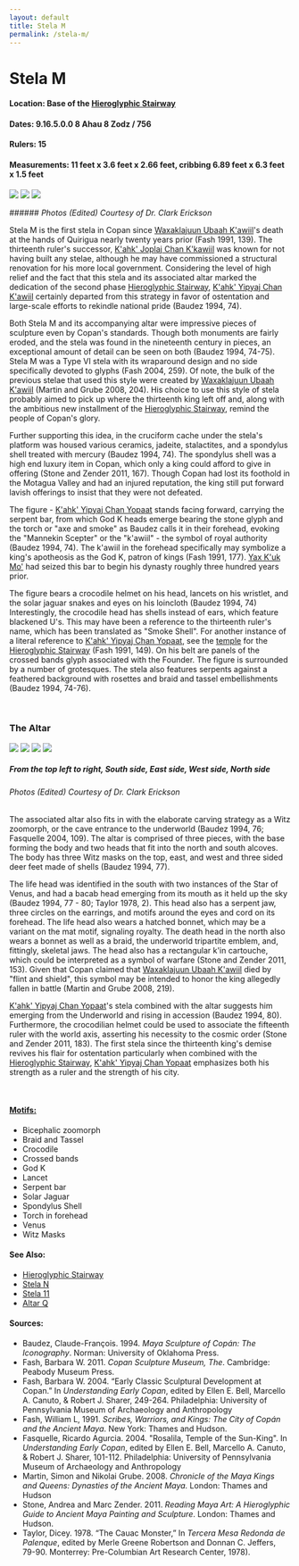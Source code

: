 ```yaml
---
layout: default
title: Stela M
permalink: /stela-m/
---
```


# Stela M

#### <strong>Location:</strong> Base of the <a href="{{site.baseurl}}/hieroglyphic-stairway">Hieroglyphic Stairway</a>
#### <strong>Dates:</strong> 9.16.5.0.0 8 Ahau 8 Zodz / 756
#### <strong>Rulers:</strong> 15
#### <strong>Measurements:</strong> 11 feet x 3.6 feet x 2.66 feet, cribbing 6.89 feet x 6.3 feet x 1.5 feet

<p float="left">
<img src="{{site.baseurl}}/images/stela-m-profile.JPG">
<img src="{{site.baseurl}}/images/stela-m-front-e.JPG">
<img src="{{site.baseurl}}/images/stela-m-back.JPG">
</p>
###### <em>Photos (Edited) Courtesy of Dr. Clark Erickson</em>

Stela M is the first stela in Copan since <a href="{{site.baseurl}}/waxaklajuun-ubaah-kawiil">Waxaklajuun Ubaah K'awiil</a>'s death at the hands of Quirigua nearly twenty years prior (Fash 1991, 139). The thirteenth ruler's successor, <a href="{{site.baseurl}}/kahk-joplaj-chan-kawiil">K'ahk' Joplaj Chan K'kawiil</a> was known for not having built any stelae, although he may have commissioned a structural renovation for his more local government. Considering the level of high relief and the fact that this stela and its associated altar marked the dedication of the second phase <a href="{{site.baseurl}}/hieroglyphic-stairway">Hieroglyphic Stairway</a>, <a href="{{site.baseurl}}/kahk-yipyaj-chan-kawiil">K'ahk' Yipyaj Chan K'awiil</a> certainly departed from this strategy in favor of ostentation and large-scale efforts to rekindle national pride (Baudez 1994, 74).

Both Stela M and its accompanying altar were impressive pieces of sculpture even by Copan's standards. Though both monuments are fairly eroded, and the stela was found in the nineteenth century in pieces, an exceptional amount of detail can be seen on both (Baudez 1994, 74-75). Stela M was a Type VI stela with its wraparound design and no side specifically devoted to glyphs (Fash 2004, 259). Of note, the bulk of the previous stelae that used this style were created by <a href="{{site.baseurl}}/waxaklajuun-ubaah-k'awiil">Waxaklajuun Ubaah K'awiil</a> (Martin and Grube 2008, 204). His choice to use this style of stela probably aimed to pick up where the thirteenth king left off and, along with the ambitious new installment of the <a href="{{site.baseurl}}/hieroglyphic-stairway">Hieroglyphic Stairway</a>, remind the people of Copan's glory.

Further supporting this idea, in the cruciform cache under the stela's platform was housed various ceramics, jadeite, stalactites, and a spondylus shell treated with mercury (Baudez 1994, 74). The spondylus shell was a high end luxury item in Copan, which only a king could afford to give in offering (Stone and Zender 2011, 167). Though Copan had lost its foothold in the Motagua Valley and had an injured reputation, the king still put forward lavish offerings to insist that they were not defeated.

The figure - <a href="{{site.baseurl}}/kahk-yipyaj-chan-yopaat">K'ahk' Yipyaj Chan Yopaat</a> stands facing forward, carrying the serpent bar, from which God K heads emerge bearing the stone glyph and the torch or "axe and smoke" as Baudez calls it in their forehead, evoking the "Mannekin Scepter" or the "k'awiil" - the symbol of royal authority (Baudez 1994, 74). The k'awiil in the forehead specifically may symbolize a king's apotheosis as the God K, patron of kings (Fash 1991, 177). <a href="{{site.baseurl}}/yax-kuk-mo">Yax K'uk Mo'</a> had seized this bar to begin his dynasty roughly three hundred years prior.

The figure bears a crocodile helmet on his head, lancets on his wristlet, and the solar jaguar snakes and eyes on his loincloth (Baudez 1994, 74) Interestingly, the crocodile head has shells instead of ears, which feature blackened U's. This may have been a reference to the thirteenth ruler's name, which has been translated as "Smoke Shell". For another instance of a literal reference to <a href="{{site.baseurl}}/kahk-yipyaj-chan-yopaat">K'ahk' Yipyaj Chan Yopaat</a>, see the <a href="{{site.baseurl}}/structure-26">temple</a> for the <a href="{{site.baseurl}}/hieroglyphic-stairway">Hieroglyphic Stairway</a> (Fash 1991, 149). On his belt are panels of the crossed bands glyph associated with the Founder. The figure is surrounded by a number of grotesques. The stela also features serpents against a feathered background with rosettes and braid and tassel embellishments (Baudez 1994, 74-76).

<br>

### <strong>The Altar</strong>

<p class="float">
<img src="{{site.baseurl}}/images/stela-m-altar-south.jpg">
<img src="{{site.baseurl}}/images/stela-m-altar-east.jpg">
<img src="{{site.baseurl}}/images/stela-m-altar-west.jpg">
<img src="{{site.baseurl}}/images/stela-m-altar-north.jpg">
</p>

##### <strong><em>From the top left to right, South side, East side, West side, North side</em></strong>
###### <em>Photos (Edited) Courtesy of Dr. Clark Erickson</em>


The associated altar also fits in with the elaborate carving strategy as a Witz zoomorph, or the cave entrance to the underworld (Baudez 1994, 76; Fasquelle 2004, 109). The altar is comprised of three pieces, with the base forming the body and two heads that fit into the north and south alcoves. The body has three Witz masks on the top, east, and west and three sided deer feet made of shells (Baudez 1994, 77).

The life head was identified in the south with two instances of the Star of Venus, and had a bacab head emerging from its mouth as it held up the sky (Baudez 1994, 77 - 80; Taylor 1978, 2). This head also has a serpent jaw, three circles on the earrings, and motifs around the eyes and cord on its forehead. The life head also wears a hatched bonnet, which may be a variant on the mat motif, signaling royalty. The death head in the north also wears a bonnet as well as a braid, the underworld tripartite emblem, and, fittingly, skeletal jaws. The head also has a rectangular k'in cartouche, which could be interpreted as a symbol of warfare (Stone and Zender 2011, 153). Given that Copan claimed that <a href="{{site.baseurl}}/waxaklajuun-ubaah-kawiil">Waxaklajuun Ubaah K'awiil</a> died by "flint and shield", this symbol may be intended to honor the king allegedly fallen in battle (Martin and Grube 2008, 219).    

<a href="{{site.baseurl}}/kahk-yipyaj-chan-yopaat">K'ahk' Yipyaj Chan Yopaat</a>'s stela combined with the altar suggests him emerging from the Underworld and rising in accession (Baudez 1994, 80). Furthermore, the crocodilian helmet could be used to associate the fifteenth ruler with the world axis, asserting his necessity to the cosmic order (Stone and Zender 2011, 183). The first stela since the thirteenth king's demise revives his flair for ostentation particularly when combined with the <a href="{{site.baseurl}}/hieroglyphic-stairway">Hieroglyphic Stairway</a>, <a href="{{site.baseurl}}/kahk-yipyaj-chan-yopaat">K'ahk' Yipyaj Chan Yopaat</a> emphasizes both his strength as a ruler and the strength of his city.

<br>

#### <strong><a href="{{site.baseurl}}/motifs">Motifs:</a></strong>
<ul>
<li>Bicephalic zoomorph</li>
<li>Braid and Tassel</li>
<li>Crocodile</li>
<li>Crossed bands</li>
<li>God K</li>
<li>Lancet</li>
<li>Serpent bar</li>
<li>Solar Jaguar</li>
<li>Spondylus Shell</li>
<li>Torch in forehead</li>
<li>Venus</li>
<li>Witz Masks</li>
</ul>

#### <strong>See Also:</strong>
<ul>
<li><a href="{{site.baseurl}}/hieroglyphic-stairway">Hieroglyphic Stairway</a>
</li>
<li><a href="{{site.baseurl}}/stela-n">Stela N</a></li>
<li><a href="{{site.baseurl}}/stela-11">Stela 11</a></li>
<li><a href="{{site.baseurl}}/altar-q">Altar Q</a></li>
</ul>

#### <strong>Sources:</strong>
<ul>
<li>Baudez, Claude-François. 1994. <cite>Maya Sculpture of Copán: The Iconography</cite>. Norman: University of Oklahoma Press.</li>  
<li>Fash, Barbara W. 2011. <cite>Copan Sculpture Museum, The</cite>. Cambridge:
    Peabody Museum Press.</li>
<li>Fash, Barbara W. 2004. “Early Classic Sculptural Development at Copan.” In <cite>Understanding Early Copan</cite>, edited by Ellen E. Bell, Marcello A. Canuto, & Robert J. Sharer, 249-264. Philadelphia: University of Pennsylvania Museum of Archaeology and Anthropology</li>
<li>Fash, William L, 1991. <cite>Scribes, Warriors, and Kings: The City of Copán and the Ancient Maya</cite>. New York: Thames and Hudson.</li>
<li>Fasquelle, Ricardo Agurcia. 2004. "Rosalila, Temple of the Sun-King". In <cite>Understanding Early Copan</cite>, edited by Ellen E. Bell, Marcello A. Canuto, & Robert J. Sharer, 101-112. Philadelphia: University of Pennsylvania Museum of Archaeology and Anthropology</li>
<li>Martin, Simon and Nikolai Grube. 2008. <cite>Chronicle of the Maya Kings and
    Queens: Dynasties of the Ancient Maya.</cite> London: Thames and Hudson</li>
<li>Stone, Andrea and Marc Zender. 2011. <cite>Reading Maya Art: A Hieroglyphic Guide to Ancient Maya Painting and Sculpture</cite>. London: Thames and Hudson.</li>
<li>Taylor, Dicey. 1978. “The Cauac Monster,” In <cite>Tercera Mesa Redonda de Palenque</cite>, edited by Merle Greene Robertson and Donnan C. Jeffers, 79-90. Monterrey: Pre-Columbian Art Research Center, 1978).</li>
</ul>
